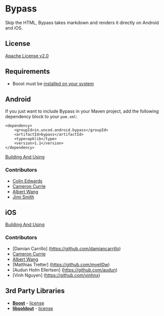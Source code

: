 Bypass
======

Skip the HTML, Bypass takes markdown and renders it directly on Android and iOS.

## License

[Apache License v2.0](http://www.tldrlegal.com/l/APACHE2)

## Requirements

- Boost must be [installed on your system](http://www.boost.org/doc/libs/1_53_0/more/getting_started/index.html)

## Android

If you just want to include Bypass in your Maven project, add the following
dependency block to your `pom.xml`:

    <dependency>
        <groupId>in.uncod.android.bypass</groupId>
        <artifactId>bypass</artifactId>
        <type>apklib</type>
        <version>1.1</version>
    </dependency>

[Building And Using](platform/android/README.md)

### Contributors

* [Colin Edwards](https://github.com/DDRBoxman)
* [Cameron Currie](https://github.com/cwc)
* [Albert Wang](https://github.com/albert-wang)
* [Jimi Smith](https://github.com/JimiSmith)

## iOS

[Building And Using](platform/ios/README.md)

### Contributors

* [Damian Carrillo] (https://github.com/damiancarrillo)
* [Cameron Currie](https://github.com/cwc)
* [Albert Wang](https://github.com/albert-wang)
* [Matthias Tretter] (https://github.com/myell0w)
* [Audun Holm Ellertsen] (https://github.com/audun)
* [Vinh Nguyen] (https://github.com/vinhnx)

## 3rd Party Libraries

- [**Boost**](http://www.boost.org/) - [license](http://www.boost.org/LICENSE_1_0.txt)
- [**libsoldout**](http://fossil.instinctive.eu/libsoldout/home) - [license](http://fossil.instinctive.eu/libsoldout/artifact/c8d2f5b1e9e1df422ca06d1bc846d9e3055a925b)
